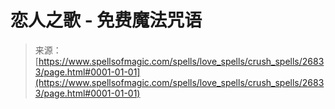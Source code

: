 <!--yml

category: 未分类

date: 2024-06-12 19:15:22

-->

# 恋人之歌 - 免费魔法咒语

> 来源：[https://www.spellsofmagic.com/spells/love_spells/crush_spells/26833/page.html#0001-01-01](https://www.spellsofmagic.com/spells/love_spells/crush_spells/26833/page.html#0001-01-01)
